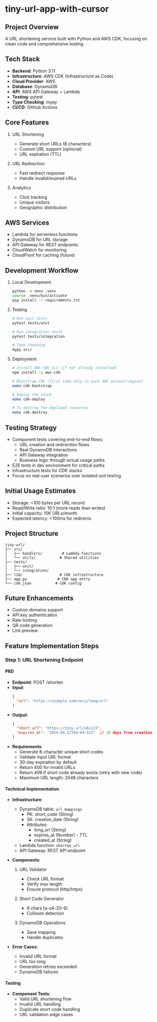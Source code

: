 # tiny-url-app-with-cursor

## Project Overview
A URL shortening service built with Python and AWS CDK, focusing on clean code and comprehensive testing.

## Tech Stack
- **Backend**: Python 3.11
- **Infrastructure**: AWS CDK (Infrastructure as Code)
- **Cloud Provider**: AWS
- **Database**: DynamoDB
- **API**: AWS API Gateway + Lambda
- **Testing**: pytest
- **Type Checking**: mypy
- **CI/CD**: GitHub Actions

## Core Features
1. URL Shortening
   - Generate short URLs (8 characters)
   - Custom URL support (optional)
   - URL expiration (TTL)

2. URL Redirection
   - Fast redirect response
   - Handle invalid/expired URLs

3. Analytics
   - Click tracking
   - Unique visitors
   - Geographic distribution

## AWS Services
- Lambda for serverless functions
- DynamoDB for URL storage
- API Gateway for REST endpoints
- CloudWatch for monitoring
- CloudFront for caching (future)

## Development Workflow
1. Local Development
   ```bash
   python -m venv .venv
   source .venv/bin/activate
   pip install -r requirements.txt
   ```

2. Testing
   ```bash
   # Run unit tests
   pytest tests/unit

   # Run integration tests
   pytest tests/integration

   # Type checking
   mypy src/
   ```

3. Deployment
   ```bash
   # Install AWS CDK CLI (if not already installed)
   npm install -g aws-cdk

   # Bootstrap CDK (first time only in each AWS account/region)
   make cdk-bootstrap

   # Deploy the stack
   make cdk-deploy

   # To destroy the deployed resources
   make cdk-destroy
   ```

## Testing Strategy
- Component tests covering end-to-end flows:
  - URL creation and redirection flows
  - Real DynamoDB interactions
  - API Gateway integration
  - Business logic through actual usage paths
- E2E tests in dev environment for critical paths
- Infrastructure tests for CDK stacks
- Focus on real user scenarios over isolated unit testing

## Initial Usage Estimates
- Storage: ~100 bytes per URL record
- Read/Write ratio: 10:1 (more reads than writes)
- Initial capacity: 10K URLs/month
- Expected latency: <100ms for redirects

## Project Structure
```
tiny-url/
├── src/
│   ├── handlers/         # Lambda functions
│   └── utils/           # Shared utilities
├── tests/
│   ├── unit/
│   └── integration/
├── lib/                 # CDK infrastructure
├── app.py              # CDK app entry
└── cdk.json           # CDK config
```

## Future Enhancements
- Custom domains support
- API key authentication
- Rate limiting
- QR code generation
- Link preview

## Feature Implementation Steps

### Step 1: URL Shortening Endpoint

#### PRD
- **Endpoint**: POST /shorten
- **Input**:
  ```json
  {
    "url": "https://example.com/very/long/url"
  }
  ```
- **Output**:
  ```json
  {
    "short_url": "https://tiny.url/abc123",
    "expires_at": "2024-04-21T04:04:51Z"  // 30 days from creation
  }
  ```
- **Requirements**:
  - Generate 8-character unique short codes
  - Validate input URL format
  - 30-day expiration by default
  - Return 400 for invalid URLs
  - Return 409 if short code already exists (retry with new code)
  - Maximum URL length: 2048 characters

#### Technical Implementation
- **Infrastructure**:
  - DynamoDB table: `url_mappings`
    - PK: short_code (String)
    - SK: creation_date (String)
    - Attributes:
      - long_url (String)
      - expires_at (Number) - TTL
      - created_at (String)
  - Lambda function: `shorten_url`
  - API Gateway: REST API endpoint

- **Components**:
  1. URL Validator
     - Check URL format
     - Verify max length
     - Ensure protocol (http/https)

  2. Short Code Generator
     - 8 chars [a-zA-Z0-9]
     - Collision detection

  3. DynamoDB Operations
     - Save mapping
     - Handle duplicates

- **Error Cases**:
  - Invalid URL format
  - URL too long
  - Generation retries exceeded
  - DynamoDB failures

#### Testing
- **Component Tests**:
  - Valid URL shortening flow
  - Invalid URL handling
  - Duplicate short code handling
  - URL validation edge cases
